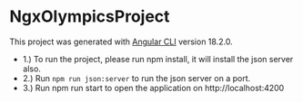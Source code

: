# NgxOlympicsProject

This project was generated with [Angular CLI](https://github.com/angular/angular-cli) version 18.2.0.

- 1.) To run the project, please run npm install, it will install the json server also.
- 2.) Run `npm run json:server` to run the json server on a port.
- 3.) Run npm run start to open the application on http://localhost:4200
